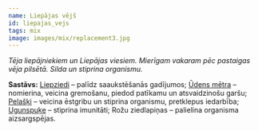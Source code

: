 ```yaml
---
name: Liepājas vējš
id: liepajas_vejs
tags: mix
image: images/mix/replacement3.jpg
---
```

*Tēja liepājniekiem un Liepājas viesiem. Mierīgam vakaram pēc pastaigas vēja pilsētā. Silda un stiprina organismu.*

**Sastāvs:**
<a href="https://www.danga.lv/mono/#liepziedi">Liepziedi</a> – palīdz saaukstēšanās gadījumos;
<a href="https://www.danga.lv/mono/#udens_piparmetra">Ūdens mētra</a> – nomierina, veicina gremošanu, piedod patīkamu un atsvaidzinošu garšu;
<a href="https://www.danga.lv/mono/#pelaski">Pelašķi</a> – veicina ēstgribu un stiprina organismu, pretklepus iedarbība;
<a href="https://www.danga.lv/mono/#ugunspuke">Ugunspuķe</a> – stiprina imunitāti;
Rožu ziedlapiņas – palielina organisma aizsargspējas.